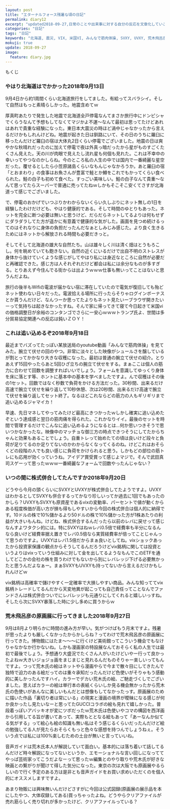 ```yaml
---
layout: post
title: "エターナルフォース残暑な頃の日記"
permalink: diary12
excerpt: "updated2018-09-27,日常のことや出来事に対する自分の反応を文章化していこうのコーナーです。特にテーマも設けずにつらつらと書いていくとっても楽しいコーナーです。見る人にとって楽しいコーナーかどうかは定かではありませんよー"
categories: "日記"
tags: "日記"
keywords: "北海道, 震災, VIX, 米国VI, みんなで筋肉体操, SVXY, UVXY, 荒木飛呂彦"
mokuji: true
update: 2018-09-27
image:
  feature: diary.jpg
---
```


<div id="mokuji"><span>もくじ</span></div>

### やはり北海道はでかかった2018年9月13日

9月4日から約1周間くらい北海道旅行をしてました。有給ってスバラシイ。そして自然はもっと素晴らしかった。地震含めてｗ

厚真町あたりで発生した地震で北海道全戸停電なんてまさか旅行中にドンピシャでくらうなんて予想もしてなくてマジかよ不運〜なんて最初は思ってたけどあれはあれで貴重な経験になった。東日本大震災の時ほど渦中じゃなかったから言えるだけかもしれんけどね。地震が起きた日は釧路にいて、その日のうちに羅臼に移ったんだけど羅臼の宿は大体丸2日くらい停電でございました。地震の日は爽やかな秋晴れだったのに加えて停電で夜は外真っ暗だったから星がものすごくたくさん見えた。天の川が肉眼で見えたし流れ星も何個も見れた。これは不幸中の幸いってやつなのかしらね。今のところ私の人生の中では国内で一番綺麗な星空だった。覆せるとしたら小笠原諸島くらいなもんじゃなかろうか。あと羅臼の宿「とおまわり」の食事はお魚さんが豊富で鮭とか鱒をこれでもかってくらい食べられた。鮭の白子も初めて食べた。すっごい美味しい。鮭の白子なんて貴重〜なんて思ってたらスーパーで普通に売ってたねｗしかもそこそこ安くてさすが北海道って感じでございました。

で、停電のおかげでいつぶりかわからないくらい久しぶりにネット無しの1日を経験したわけだけども、やはり健康的である。そして時間のゆとりもあった。ネットを完全に断つ必要は無いと思うけど、だらだらネットしてるよりは何もせずにダラダラしてた方が遥かに有意義で健康的な気がした。画面を見つめ続けるってのはそれなりに身体の負担だったんだなぁとしみじみ感じた。より良く生きるためにはネットから解放される時間も必要だきっと。

そしてそして北海道の雄大な自然たち。山は雄々しく川は清く畑はとうもろこし。何を眺めていても飽きない。自然の近くにいるだけで出自不明のストレスが身体から抜けていくような感じがしてやはり私には身近なところに自然が必要だと再確認できた。感じ方は人それぞれだけど都会は私には余分なものが多すぎる。とりあえず今住んでる街からは出ようｗｗｗ仕事も無いってことはないと思うんだよね。

旅行の後半もWifiの電波が届かない宿に滞在していたので電気が復旧しても殆どネット使わない日々だった。電波拾える場所に行ったらそりゃログインボーナスとか貰うんだけど、なんつーか思ってたよりもネット見たいーブラウザ開きたいーって気持ちは起きなかったすね。そんで家に帰ってきて寝て今日起きて米国viの価格調整日が余裕のコンタンゴでさらに一安心ｗｗｗトランプ氏よ、世間は多分貿易協定関連への反応は鈍いＺＯＹ！

### これは追い込めるぞ2018年9月18日

最近までバズってたっぽい某放送局のyoutube動画「みんなで筋肉体操」を見てみた。腕立て伏せの回のやつ。非常に淡々とした映像がシュールさを醸しているが割とってかかなり大きな収穫になった。最初は普通の腕立て伏せの紹介。とりあえず15回やったらあと5回ひざ立ちの腕立て伏せをする。まぁここは個人の筋力に合わせて回数を調整すればいいでしょう。フォームを意識してゆっくり身体を床に落とす等、ホントに基本中の基本を学べましたですよ。んで収穫はその後の1セット。回数ではなく秒数で負荷をかける方法だった。30秒間、出来るだけ高速で腕立て伏せを繰り返して10秒休憩、次は20秒間、出来るだけ高速で腕立て伏せを繰り返してセット終了。なるほどこれならどの筋力の人もギリギリまで追い込めるジャマイカ！

早速、先日マネしてやってみたけど最高にきつかったｗしかし確実に追い込めたぞという達成感と翌日の筋肉痛を得られた。これかなりイイ。最後のセットを時間で管理するだけでこんなに追い込めるようになるとは…何か思いつきそうで思いつかなかったな。映像中のマッチョな御三方の時点できつそうにしてたからちゃんと効果もあることでしょう。自重トレって始めたての頃は良いけど段々と負荷が足りてるのか足りてないのかわからなくなってくるのね。けどこれはおそらくどの段階の人でも良い感じに負荷をかけられると思う。しかもどの部位の筋トレにも応用が効くっていうね。アイデア賞受賞って感じよマジで。そんで武田真司スゲーって思ったｗｗｗ一番綺麗なフォームで回数やったんじゃない？

### いつの間に株式併合してたんですか2018年9月20日

どうやら今月の頭くらいにSVXYとUVXYが株式併合してたようですよ。UVXYはわかるとしてSVXYも併合するってかなり珍しいってか過去に1回でもあったのかしら？UVXYもSVXYも原資産であるvixの変動率、パーセントで値が動くからある程度株価が高い方が損も得もしやすいから今回の株式併合は個人的に納得です。10ドルの株で10%儲かるより50ドルの株で10%儲かった方が1株あたりの利益が大きいもんね。けどね、株式併合するんだったら以前のレバに戻せって感じなんすよワタクシ的には。特にSVXYはねｗレバ0.5倍で経費率も半分になるんなら良いけど経費率据え置きでレバ0.5倍なら実質経費率が倍ってことじゃんって思うのですよ。UVXYはレバ1.5倍だからまぁ良いとしてね。vixショックあったから投資家保護の観点からそうしてるんだろうけどvix銘柄に関しては投資というよりはvixっていう仕組みに対して金を出してるようなもんでこのETFを通してどこかの会社の株を買うわけでもないから別にレバレッジ下げる必要無かったと思うんだよなぁー。まぁSVXYもUVXYも持ってないから言えるだけかもしれんけどｗ

vix銘柄は高確率で儲けやすく一定確率で大損しやすい商品。みんな知っててvix銘柄トレードしてるんだから天変地異が起こっても自己責任ってことなんでファンドさんは株式併合ついでにレバレッジも元通りにしてくれると嬉しいっすね。そしたら次にSVXY暴落した時に少し多めに買うからｗ

### 荒木飛呂彦の原画展に行ってきました2018年9月27日

9月は8月より明らかに時間の進み方が早い。気がつけばもう月末ですよ。残暑が思ったよりも厳しくなかったからかしらね？ってわけで荒木飛呂彦の原画展に行ってきた。博物館にはたま〜〜〜に行くけど美術館ってこういう機会でもなけりゃなかなか行かないね。しかも漫画家の特設展なんておそらく私の人生では最初で最後でしょう。予想通り大盛況でたくさん人がいたけどいやー行って良かったよねｗ大きいジョジョ画をまじまじと見れるんだものそりゃー楽しいってもんですよ。つって荒木氏の絵はネットやら漫画やらで今まで散々目にしてきたんで独特で迫力のある絵だってのは重々承知だったんだけど色使いがそりゃもう感動的に美しかったんですハイ。カラーでデカい荒木氏の絵、ご馳走づくしでございました。思えばカラーの絵は単行本の表紙くらいしか見る機会無かったから荒木氏の色使いがあんなに美しいもんだとは想像もしてなかったっす。原画展のために描いた作品「裏切り者は常にいる」の現実と漫画の境界が曖昧になる感じが何か良かったし見たいなーと思ってたGUCCIコラボの絵も見れて嬉しかった。普段着っぽいアバッキオが変にツボだったｗ荒木氏は色使いやコマの構図を西洋画から引用してる旨が書いてあって、実際もととなる絵もあって「あーなんか似てる気がする」って絵心も絵の知識も無い私はそう感じるくらいだったんだけど絵の勉強してる人が見たらおそらくもっと色々な感想を持つんでしょうねぇ。そういう点では私には100%楽しむための土台が無いと言っていいね。

音声ガイドは荒木氏本人が解説していて面白い。基本的には落ち着いて話してるんだけど時々解説になってないというか、エモーショナルな言い回しになっててやっぱ芸術家ってこうだよなーって思ったｗ編集とのやり取りや荒木氏が好きな映画との繋がりが聞けて得した気分になった。東京の次は大阪でも原画展やるらしいので行く予定のある方は是非とも音声ガイドをお買い求めいただくのを個人的にオススメしますですよ。

あまり物販には興味無いんだけどさすがに今回は公式図録(原画展の展示品を本にしたやつ、大体収録してある)買っちゃったよね。どうやらクリアファイルが売れ筋らしく売り切れが多かったけど、クリアファイルっている？